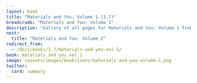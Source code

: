```yaml
---
layout: book
title: "Materials and You: Volume 1 (1.7)"
breadcrumb: "Materials and You: Volume 1"
description: "Gallery of all pages for Materials and You: Volume 1 from Tinkers' Construct in Minecraft 1.7.10."
next:
  title: "Materials and You: Volume 2"
redirect_from:
  - /docs/books/1.7/materials-and-you-vol-1/
book: materials_and_you_vol_1
image: /assets/images/book/icons/materials-and-you-volume-1.png
twitter:
  card: summary
---
```

